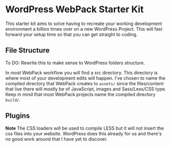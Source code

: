 # WordPress WebPack Starter Kit

This starter kit aims to solve having to recreate your working development environment a billion times over on a 
new WordPress Project. This will fast forward your setup time so that you can get straight to coding.

## File Structure

To DO: Rewrite this to make sense to WordPress folders structure.

In most WebPack workflow you will find a src directory. This directory is where most of your development edits will happen. I've chosen to name the compiled directory that WebPack creates to `assets/` since the files/content that live there will mostly be of JavaScript, images and Sass/Less/CSS type. Keep in mind that most WebPack projects name the compiled directory 
`build/`.

## Plugins

 **Note** The CSS loaders will be used to compile LESS but it will not insert the css files into your website. WordPress does this already for us and there's no good work around that I have yet to discover. 
